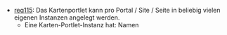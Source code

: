  * [req115](https://github.com/PolitAktiv/politaktiv-requirements/tree/master/de/requirements/req115/req115.md): Das Kartenportlet kann pro Portal / Site / Seite in beliebig vielen eigenen Instanzen angelegt werden.
   * Eine Karten-Portlet-Instanz hat: Namen